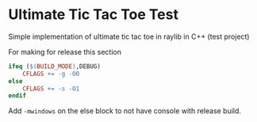 # Ultimate Tic Tac Toe Test

Simple implementation of ultimate tic tac toe in raylib in C++ (test project)

For making for release this section

```makefile
ifeq ($(BUILD_MODE),DEBUG)
    CFLAGS += -g -O0
else
    CFLAGS += -s -O1 
endif
```

Add `-mwindows` on the else block to not have console with release build.
